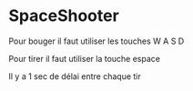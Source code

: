 # SpaceShooter



Pour bouger il faut utiliser les touches W A S D

Pour tirer il faut utiliser la touche espace

Il y a 1 sec de délai entre chaque tir

